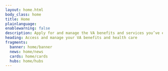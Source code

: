 ```yaml
---
layout: home.html
body_class: home
title: Home
plainlanguage:
enablewarning: false
description: Apply for and manage the VA benefits and services you’ve earned as a Veteran, Servicemember, or family member—like health care, disability, education, and more.
heading: Access and manage your VA benefits and health care
fragments:
  banner: home/banner
  news: home/news
  cards: home/cards
  hubs: home/hubs
---
```

